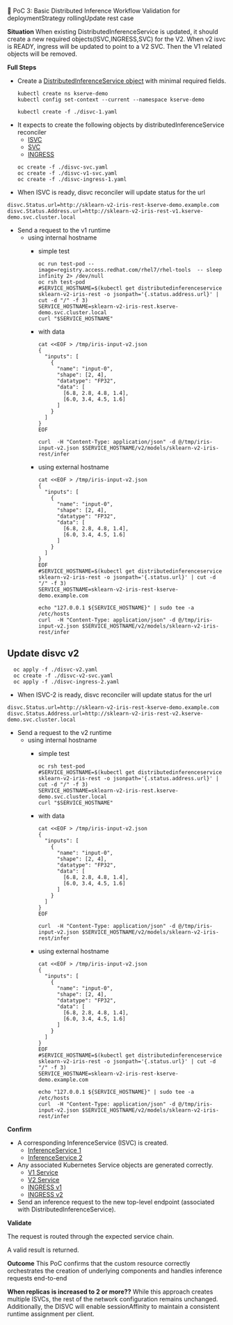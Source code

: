 🧪 PoC 3: Basic Distributed Inference Workflow Validation for deploymentStrategy rollingUpdate rest case

**Situation**
When existing DistributedInferenceService is updated, it should create a new required objects(ISVC,INGRESS,SVC) for the V2. When v2 isvc is READY, ingress will be updated to point to a V2 SVC. Then the V1 related objects will be removed.

**Full Steps**
- Create a [DistributedInferenceService object](./default-disvc.yaml) with minimal required fields.
    ```
    kubectl create ns kserve-demo
    kubectl config set-context --current --namespace kserve-demo

    kubectl create -f ./disvc-1.yaml
    ```
- It expects to create the following objects by distributedInferenceService reconciler 
  - [ISVC](./disvc-isvc1.yaml)
  - [SVC](./disvc-v1-svc.yaml)
  - [INGRESS](./disvc-ingress-1.yaml)
  ~~~
  oc create -f ./disvc-svc.yaml 
  oc create -f ./disvc-v1-svc.yaml 
  oc create -f ./disvc-ingress-1.yaml 
  ~~~
- When ISVC is ready, disvc reconciler will update status for the url
~~~
disvc.Status.url=http://sklearn-v2-iris-rest-kserve-demo.example.com
disvc.Status.Address.url=http://sklearn-v2-iris-rest-v1.kserve-demo.svc.cluster.local
~~~

- Send a request to the v1 runtime 
  - using internal hostname
    - simple test
      ~~~
      oc run test-pod --image=registry.access.redhat.com/rhel7/rhel-tools  -- sleep infinity 2> /dev/null      
      oc rsh test-pod
      #SERVICE_HOSTNAME=$(kubectl get distributedinferenceservice sklearn-v2-iris-rest -o jsonpath='{.status.address.url}' | cut -d "/" -f 3)
      SERVICE_HOSTNAME=sklearn-v2-iris-rest.kserve-demo.svc.cluster.local
      curl "$SERVICE_HOSTNAME"
      ~~~

    - with data
      ~~~    
      cat <<EOF > /tmp/iris-input-v2.json
      {
        "inputs": [
          {
            "name": "input-0",
            "shape": [2, 4],
            "datatype": "FP32",
            "data": [
              [6.8, 2.8, 4.8, 1.4],
              [6.0, 3.4, 4.5, 1.6]
            ]
          }
        ]
      }
      EOF

      curl  -H "Content-Type: application/json" -d @/tmp/iris-input-v2.json $SERVICE_HOSTNAME/v2/models/sklearn-v2-iris-rest/infer 
      ~~~

    - using external hostname
      ~~~
      cat <<EOF > /tmp/iris-input-v2.json
      {
        "inputs": [
          {
            "name": "input-0",
            "shape": [2, 4],
            "datatype": "FP32",
            "data": [
              [6.8, 2.8, 4.8, 1.4],
              [6.0, 3.4, 4.5, 1.6]
            ]
          }
        ]
      }
      EOF
      #SERVICE_HOSTNAME=$(kubectl get distributedinferenceservice sklearn-v2-iris-rest -o jsonpath='{.status.url}' | cut -d "/" -f 3)
      SERVICE_HOSTNAME=sklearn-v2-iris-rest-kserve-demo.example.com
      
      echo "127.0.0.1 ${SERVICE_HOSTNAME}" | sudo tee -a /etc/hosts
      curl  -H "Content-Type: application/json" -d @/tmp/iris-input-v2.json $SERVICE_HOSTNAME/v2/models/sklearn-v2-iris-rest/infer 
      ~~~



## Update disvc v2
```
  oc apply -f ./disvc-v2.yaml
  oc create -f ./disvc-v2-svc.yaml 
  oc apply -f ./disvc-ingress-2.yaml 
```

- When ISVC-2 is ready, disvc reconciler will update status for the url
~~~
disvc.Status.url=http://sklearn-v2-iris-rest-kserve-demo.example.com
disvc.Status.Address.url=http://sklearn-v2-iris-rest-v2.kserve-demo.svc.cluster.local
~~~

- Send a request to the v2 runtime 
  - using internal hostname
    - simple test
      ~~~
      oc rsh test-pod
      #SERVICE_HOSTNAME=$(kubectl get distributedinferenceservice sklearn-v2-iris-rest -o jsonpath='{.status.address.url}' | cut -d "/" -f 3)
      SERVICE_HOSTNAME=sklearn-v2-iris-rest.kserve-demo.svc.cluster.local
      curl "$SERVICE_HOSTNAME"
      ~~~

    - with data
      ~~~    
      cat <<EOF > /tmp/iris-input-v2.json
      {
        "inputs": [
          {
            "name": "input-0",
            "shape": [2, 4],
            "datatype": "FP32",
            "data": [
              [6.8, 2.8, 4.8, 1.4],
              [6.0, 3.4, 4.5, 1.6]
            ]
          }
        ]
      }
      EOF

      curl  -H "Content-Type: application/json" -d @/tmp/iris-input-v2.json $SERVICE_HOSTNAME/v2/models/sklearn-v2-iris-rest/infer 
      ~~~

    - using external hostname
      ~~~
      cat <<EOF > /tmp/iris-input-v2.json
      {
        "inputs": [
          {
            "name": "input-0",
            "shape": [2, 4],
            "datatype": "FP32",
            "data": [
              [6.8, 2.8, 4.8, 1.4],
              [6.0, 3.4, 4.5, 1.6]
            ]
          }
        ]
      }
      EOF
      #SERVICE_HOSTNAME=$(kubectl get distributedinferenceservice sklearn-v2-iris-rest -o jsonpath='{.status.url}' | cut -d "/" -f 3)
      SERVICE_HOSTNAME=sklearn-v2-iris-rest-kserve-demo.example.com
      
      echo "127.0.0.1 ${SERVICE_HOSTNAME}" | sudo tee -a /etc/hosts
      curl  -H "Content-Type: application/json" -d @/tmp/iris-input-v2.json $SERVICE_HOSTNAME/v2/models/sklearn-v2-iris-rest/infer 
      ~~~   
     


**Confirm**

- A corresponding InferenceService (ISVC) is created.
  - [InferenceService 1](./disvc-isvc1.yaml)
  - [InferenceService 2](./disvc-isvc2.yaml)
- Any associated Kubernetes Service objects are generated correctly.
  - [V1 Service](./disvc-v1-svc.yaml)
  - [V2 Service](./disvc-v2-svc.yaml)
  - [INGRESS v1](./disvc-ingress-1.yaml)
  - [INGRESS v2](./disvc-ingress-2.yaml)
- Send an inference request to the new top-level endpoint (associated with DistributedInferenceService).

**Validate**

The request is routed through the expected service chain.

A valid result is returned.

**Outcome**
This PoC confirms that the custom resource correctly orchestrates the creation of underlying components and handles inference requests end-to-end

**When replicas is increased to 2 or more??**
While this approach creates multiple ISVCs, the rest of the network configuration remains unchanged. Additionally, the DISVC will enable sessionAffinity to maintain a consistent runtime assignment per client.